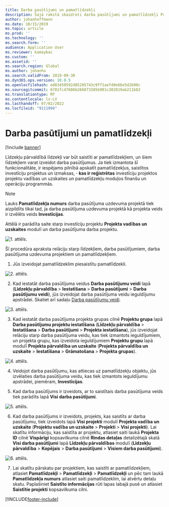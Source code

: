 ```yaml
---
title: Darba pasūtījumi un pamatlīdzekļi
description: Šajā rakstā skaidroti darba pasūtījumi un pamatlīdzekļi Pamatlīdzekļu pārvaldībā.
author: johanhoffmann
ms.date: 10/15/2019
ms.topic: article
ms.prod: ''
ms.technology: ''
ms.search.form: ''
audience: Application User
ms.reviewer: kamaybac
ms.custom: ''
ms.assetid: ''
ms.search.region: Global
ms.author: johanho
ms.search.validFrom: 2019-09-30
ms.dyn365.ops.version: 10.0.5
ms.openlocfilehash: ed83450592d85205743c9ff1aefd0e66e5d2b90c
ms.sourcegitcommit: 6781fc47606b266873385b901c302819ab211b82
ms.translationtype: MT
ms.contentlocale: lv-LV
ms.lasthandoff: 07/02/2022
ms.locfileid: "9111994"
---
```

# <a name="work-orders-and-fixed-assets"></a>Darba pasūtījumi un pamatlīdzekļi

[!include [banner](../../includes/banner.md)]


Līdzekļu pārvaldībā līdzekļi var būt saistīti ar pamatlīdzekļiem, un šiem līdzekļiem varat izveidot darba pasūtījumus. Ja tiek izmantota šī funkcionalitāte, ir iespējams pilnībā apskatīt pamatlīdzekļus, saistītos investīciju projektus un izmaksas, **·** **kas ir reģistrētas** investīciju projektos projektu vadības un uzskaites un pamatlīdzekļu moduļos finanšu un operāciju programmās.

>[!NOTE]
>Lauks **Pamatlīdzekļa numurs** darba pasūtījuma uzdevuma projektā tiek aizpildīts tikai tad, ja darba pasūtījuma uzdevuma projektā kā projekta veids ir izvēlēts veids **Investīcijas**.

Attēlā ir parādīta saite starp investīciju projektu **Projekta vadības un uzskaites** modulī un darba pasūtījuma darba projektu.

![1. attēls.](media/24-work-orders.png)

Šī procedūra apraksta relāciju starp līdzekļiem, darba pasūtījumiem, darba pasūtījuma uzdevuma projektiem un pamatlīdzekļiem.

1. Jūs izveidojat pamatlīdzeklim piesaistītu pamatlīdzekli.

![2. attēls.](media/25-work-orders.png)

2. Kad iestatāt darba pasūtījuma veidus **Darba pasūtījumu veidi** lapā (**Līdzekļu pārvaldība** > **Iestatīšana** > **Darba pasūtījumi** > **Darba pasūtījumu veidi**), jūs izveidojat darba pasūtījuma veidu ieguldījumu apstrādei. Skatiet arī sadaļu [Darba pasūtījumu veidi](../setup-for-work-orders/work-order-types.md).

![3. attēls.](media/26-work-orders.png)

3. Kad iestatāt darba pasūtījuma projekta grupas cilnē **Projektu grupa** lapā **Darba pasūtījumu projektu iestatīšana** (**Līdzekļu pārvaldība** > **Iestatīšana** > **Darba pasūtījumi** > **Projekta iestatīšana**), jūs izveidojat relāciju starp darba pasūtījuma veidu, kas tiek izmantots ieguldījumiem, un projekta grupu, kas izveidota ieguldījumiem **Projektu grupu** lapā modulī **Projekta pārvaldība un uzskaite** (**Projekta pārvaldība un uzskaite** > **Iestatīšana** > **Grāmatošana** > **Projekta grupas**).

![4. attēls.](media/27-work-orders.png)

4. Veidojot darba pasūtījumu, kas attiecas uz pamatlīdzekļu objektu, jūs izvēlaties darba pasūtījuma veidu, kas tiek izmantots ieguldījumu apstrādei, piemēram, **Investīcijas**.

5. Kad darba pasūtījums ir izveidots, ar to saistītais darba pasūtījuma veids tiek parādīts lapā **Visi darba pasūtījumi**.

![5. attēls.](media/28-work-orders.png)

6. Kad darba pasūtījums ir izveidots, projekts, kas saistīts ar darba pasūtījumu, tiek izveidots lapā **Visi projekti** modulī **Projekta vadība un uzskaite** (**Projektu vadība un uzskaite** > **Projekti** > **Visi projekti**). Lai skatītu informāciju, kas saistīta ar projektu, atlasiet saiti laukā **Projekta ID** cilnē **Vispārīgi** kopsavilkuma cilnē **Rindas detaļas** detalizētajā skatā **Visi darba pasūtījumi** lapā **Līdzekļu pārvaldības** modulī (**Līdzekļu pārvaldība** > **Kopējais** > **Darba pasūtījumi** > **Visiem darba pasūtījumi**).

![6. attēls.](media/29-work-orders.png)

7. Lai skatītu pārskatu par projektiem, kas saistīti ar pamatlīdzekļiem, atlasiet **Pamatlīdzekļi** > **Pamatlīdzekļi** > **Pamatlīdzekļi** un pēc tam laukā **Pamatlīdzekļa numurs** atlasiet saiti pamatlīdzeklim, lai atvērtu detaļu skatu. Paplašiniet **Saistīto informācijas** rūti lapas labajā pusē un atlasiet **Saistītie projekti** kopsavilkuma cilni.



[!INCLUDE[footer-include](../../../includes/footer-banner.md)]
